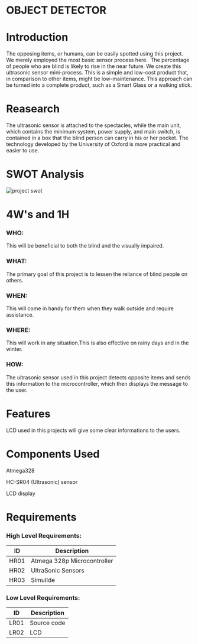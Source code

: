 # OBJECT DETECTOR
# Introduction
The opposing items, or humans, can be easily spotted using this project. We merely employed the most basic sensor process here.  The percentage of people who are blind is likely to rise in the near future. We create this ultrasonic sensor mini-process. This is a simple and low-cost product that, in comparison to other items, might be low-maintenance. This approach can be turned into a complete product, such as a Smart Glass or a walking stick.

# Reasearch
The ultrasonic sensor is attached to the spectacles, while the main unit, which contains the minimum system, power supply, and main switch, is contained in a box that the blind person can carry in his or her pocket. The technology developed by the University of Oxford is more practical and easier to use.

# SWOT Analysis
![project swot](https://user-images.githubusercontent.com/98818208/155714627-6feb7262-9a18-4f7c-8bc1-e173068c6cfb.jpg)


# 4W's and 1H
### WHO:
This will be beneficial to both the blind and the visually impaired.
### WHAT:
The primary goal of this project is to lessen the reliance of blind people on others.
### WHEN:
This will come in handy for them when they walk outside and require assistance.
### WHERE:
This will work in any situation.This is also effective on rainy days and in the winter.
### HOW:
The ultrasonic sensor used in this project detects opposite items and sends this information to the microcontroller, which then displays the message to the user.

# Features
LCD used in this projects will give some clear informations to the users.

# Components Used
Atmega328

HC-SR04 (Ultrasonic) sensor

LCD display

# Requirements
### High Level Requirements:
| ID | Description |
 |----| ------------------ | 
 | HR01 | Atmega 328p Microcontroller|
  | HR02 | UltraSonic Sensors |
  |HR03|SimulIde|
### Low Level Requirements:
 | ID | Description | 
 | -- | ---------------- | 
 | LR01 | Source code | 
 | LR02 | LCD | 
